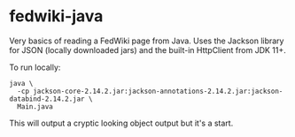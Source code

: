 # fedwiki-java

Very basics of reading a FedWiki page from Java. Uses the Jackson library
for JSON (locally downloaded jars) and the built-in HttpClient from JDK 11+.

To run locally:

```
java \
  -cp jackson-core-2.14.2.jar:jackson-annotations-2.14.2.jar:jackson-databind-2.14.2.jar \
  Main.java
```

This will output a cryptic looking object output but it's a start.
